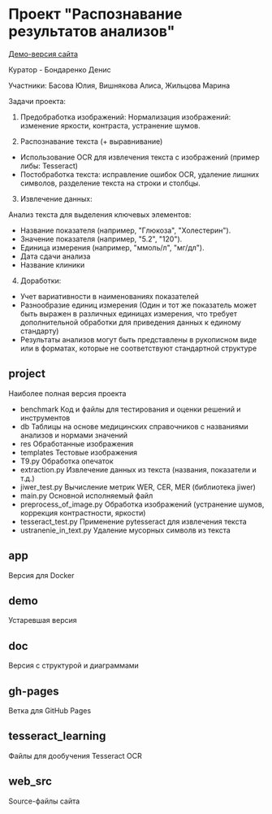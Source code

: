 # Проект "Распознавание результатов анализов"

[Демо-версия сайта](https://visha1308.github.io/ML-project-23931/)

Куратор - Бондаренко Денис

Участники: Басова Юлия, Вишнякова Алиса, Жильцова Марина

Задачи проекта:

1. Предобработка изображений: Нормализация изображений: изменение яркости, контраста,
устранение шумов.

2. Распознавание текста (+ выравнивание)
- Использование OCR для извлечения текста с изображений (пример либы: Tesseract)
- Постобработка текста: исправление ошибок OCR, удаление лишних символов, разделение текста
на строки и столбцы.

3. Извлечение данных:

Анализ текста для выделения ключевых элементов:
- Название показателя (например, "Глюкоза", "Холестерин").
- Значение показателя (например, "5.2", "120").
- Единица измерения (например, "ммоль/л", "мг/дл").
- Дата сдачи анализа
- Название клиники

4. Доработки:
- Учет вариативности в наименованиях показателей
- Разнообразие единиц измерения (Один и тот же показатель может быть выражен в различных
единицах измерения, что требует дополнительной обработки для приведения данных к единому
стандарту)
- Результаты анализов могут быть представлены в рукописном виде или в форматах, которые не
соответствуют стандартной структуре

## project
Наиболее полная версия проекта

- benchmark
Код и файлы для тестирования и оценки решений и инструментов
- db
Таблицы на основе медицинских справочников с названиями анализов и нормами значений
- res
Обработанные изображения
- templates
Тестовые изображения
- T9.py
Обработка опечаток
- extraction.py
Извлечение данных из текста (названия, показатели и т.д.)
- jiwer_test.py
Вычисление метрик WER, CER, MER (библиотека jiwer)
- main.py
Основной исполняемый файл
- preprocess_of_image.py
Обработка изображений (устранение шумов, коррекция контрастности, яркости)
- tesseract_test.py
Применение pytesseract для извлечения текста
- ustranenie_in_text.py
Удаление мусорных символв из текста

## app
Версия для Docker

## demo
Устаревшая версия

## doc
Версия с структурой и диаграммами

## gh-pages
Ветка для GitHub Pages

## tesseract_learning
Файлы для дообучения Tesseract OCR

## web_src
Source-файлы сайта

